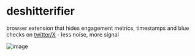 # deshitterifier

browser extension that hides engagement metrics, timestamps and blue checks on [twitter/X](https://x.com) - less noise, more signal

![image](https://github.com/user-attachments/assets/ade89a0c-d74f-43c8-91ea-9fecdc46d49b)
